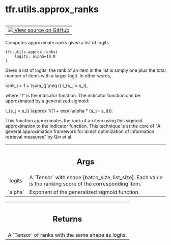 <div itemscope itemtype="http://developers.google.com/ReferenceObject">
<meta itemprop="name" content="tfr.utils.approx_ranks" />
<meta itemprop="path" content="Stable" />
</div>

# tfr.utils.approx_ranks

<!-- Insert buttons and diff -->

<table class="tfo-notebook-buttons tfo-api" align="left">

<td>
  <a target="_blank" href="https://github.com/tensorflow/ranking/tree/master/tensorflow_ranking/python/utils.py">
    <img src="https://www.tensorflow.org/images/GitHub-Mark-32px.png" />
    View source on GitHub
  </a>
</td>
</table>

Computes approximate ranks given a list of logits.

<pre class="devsite-click-to-copy prettyprint lang-py tfo-signature-link">
<code>tfr.utils.approx_ranks(
    logits, alpha=10.0
)
</code></pre>

<!-- Placeholder for "Used in" -->

Given a list of logits, the rank of an item in the list is simply one plus the
total number of items with a larger logit. In other words,

rank_i = 1 + \sum_{j \neq i} I_{s_j > s_i},

where "I" is the indicator function. The indicator function can be approximated
by a generalized sigmoid:

I_{s_j < s_i} \approx 1/(1 + exp(-\alpha * (s_j - s_i))).

This function approximates the rank of an item using this sigmoid approximation
to the indicator function. This technique is at the core of "A general
approximation framework for direct optimization of information retrieval
measures" by Qin et al.

<!-- Tabular view -->

 <table class="properties responsive orange">
<tr><th colspan="2"><h2 class="add-link">Args</h2></th></tr>

<tr>
<td>
`logits`
</td>
<td>
A `Tensor` with shape [batch_size, list_size]. Each value is the
ranking score of the corresponding item.
</td>
</tr><tr>
<td>
`alpha`
</td>
<td>
Exponent of the generalized sigmoid function.
</td>
</tr>
</table>

<!-- Tabular view -->

 <table class="properties responsive orange">
<tr><th colspan="2"><h2 class="add-link">Returns</h2></th></tr>
<tr class="alt">
<td colspan="3">
A `Tensor` of ranks with the same shape as logits.
</td>
</tr>

</table>
